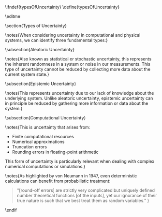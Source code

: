 \ifndef{typesOfUncertainty}
\define{typesOfUncertainty}

\editme

\section{Types of Uncertainty}

\notes{When considering uncertainty in computational and physical systems, we can identify three fundamental types:}

\subsection{Aleatoric Uncertainty}

\notes{Also known as statistical or stochastic uncertainty, this represents the inherent randomness in a system or noise in our measurements. This type of uncertainty cannot be reduced by collecting more data about the current system state.}

\subsection{Epistemic Uncertainty}

\notes{This represents uncertainty due to our lack of knowledge about the underlying system. Unlike aleatoric uncertainty, epistemic uncertainty can in principle be reduced by gathering more information or data about the system.}

\subsection{Computational Uncertainty}

\notes{This is uncertainty that arises from:
* Finite computational resources
* Numerical approximations
* Truncation errors
* Rounding errors in floating-point arithmetic

This form of uncertainty is particularly relevant when dealing with complex numerical computations or simulations.}

\notes{As highlighted by von Neumann in 1947, even deterministic calculations can benefit from probabilistic treatment:

> "[round-off errors] are strictly very complicated but uniquely defined number theoretical functions [of the inputs], yet our ignorance of their true nature is such that we best treat them as random variables."
}

\endif
